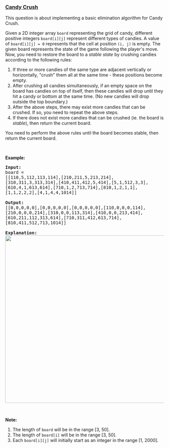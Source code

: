 ### [Candy Crush](https://leetcode.com/problems/candy-crush)

<p>This question is about implementing a basic elimination algorithm for Candy Crush.</p>

<p>Given a 2D integer array <code>board</code> representing the grid of candy, different positive integers <code>board[i][j]</code> represent different types of candies. A value of <code>board[i][j] = 0</code> represents that the cell at position <code>(i, j)</code> is empty. The given board represents the state of the game following the player&#39;s move. Now, you need to restore the board to a <i>stable state</i> by crushing candies according to the following rules:</p>

<ol>
	<li>If three or more candies of the same type are adjacent vertically or horizontally, &quot;crush&quot; them all at the same time - these positions become empty.</li>
	<li>After crushing all candies simultaneously, if an empty space on the board has candies on top of itself, then these candies will drop until they hit a candy or bottom at the same time. (No new candies will drop outside the top boundary.)</li>
	<li>After the above steps, there may exist more candies that can be crushed. If so, you need to repeat the above steps.</li>
	<li>If there does not exist more candies that can be crushed (ie. the board is <i>stable</i>), then return the current board.</li>
</ol>

<p>You need to perform the above rules until the board becomes stable, then return the current board.</p>

<p>&nbsp;</p>

<p><b>Example:</b></p>

<pre style="white-space: pre-line">
<b>Input:</b>
board = 
[[110,5,112,113,114],[210,211,5,213,214],[310,311,3,313,314],[410,411,412,5,414],[5,1,512,3,3],[610,4,1,613,614],[710,1,2,713,714],[810,1,2,1,1],[1,1,2,2,2],[4,1,4,4,1014]]

<b>Output:</b>
[[0,0,0,0,0],[0,0,0,0,0],[0,0,0,0,0],[110,0,0,0,114],[210,0,0,0,214],[310,0,0,113,314],[410,0,0,213,414],[610,211,112,313,614],[710,311,412,613,714],[810,411,512,713,1014]]

<b>Explanation:</b> 
<img src="https://assets.leetcode.com/uploads/2018/10/12/candy_crush_example_2.png" style="width: 777px; height: 532px;" />
</pre>

<p>&nbsp;</p>

<p><b>Note:</b></p>

<ol>
	<li>The length of <code>board</code> will be in the range [3, 50].</li>
	<li>The length of <code>board[i]</code> will be in the range [3, 50].</li>
	<li>Each <code>board[i][j]</code> will initially start as an integer in the range [1, 2000].</li>
</ol>
